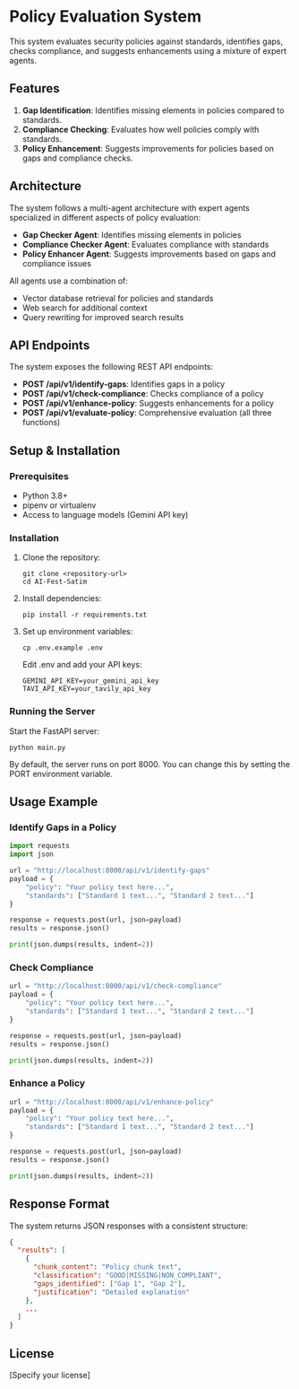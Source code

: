 # Policy Evaluation System

This system evaluates security policies against standards, identifies gaps, checks compliance, and suggests enhancements using a mixture of expert agents.

## Features

1. **Gap Identification**: Identifies missing elements in policies compared to standards.
2. **Compliance Checking**: Evaluates how well policies comply with standards.
3. **Policy Enhancement**: Suggests improvements for policies based on gaps and compliance checks.

## Architecture

The system follows a multi-agent architecture with expert agents specialized in different aspects of policy evaluation:

- **Gap Checker Agent**: Identifies missing elements in policies
- **Compliance Checker Agent**: Evaluates compliance with standards
- **Policy Enhancer Agent**: Suggests improvements based on gaps and compliance issues

All agents use a combination of:
- Vector database retrieval for policies and standards
- Web search for additional context
- Query rewriting for improved search results

## API Endpoints

The system exposes the following REST API endpoints:

- **POST /api/v1/identify-gaps**: Identifies gaps in a policy
- **POST /api/v1/check-compliance**: Checks compliance of a policy
- **POST /api/v1/enhance-policy**: Suggests enhancements for a policy
- **POST /api/v1/evaluate-policy**: Comprehensive evaluation (all three functions)

## Setup & Installation

### Prerequisites

- Python 3.8+
- pipenv or virtualenv
- Access to language models (Gemini API key)

### Installation

1. Clone the repository:
   ```
   git clone <repository-url>
   cd AI-Fest-Satim
   ```

2. Install dependencies:
   ```
   pip install -r requirements.txt
   ```

3. Set up environment variables:
   ```
   cp .env.example .env
   ```

   Edit .env and add your API keys:
   ```
   GEMINI_API_KEY=your_gemini_api_key
   TAVI_API_KEY=your_tavily_api_key
   ```

### Running the Server

Start the FastAPI server:
```
python main.py
```

By default, the server runs on port 8000. You can change this by setting the PORT environment variable.

## Usage Example

### Identify Gaps in a Policy

```python
import requests
import json

url = "http://localhost:8000/api/v1/identify-gaps"
payload = {
    "policy": "Your policy text here...",
    "standards": ["Standard 1 text...", "Standard 2 text..."]
}

response = requests.post(url, json=payload)
results = response.json()

print(json.dumps(results, indent=2))
```

### Check Compliance

```python
url = "http://localhost:8000/api/v1/check-compliance"
payload = {
    "policy": "Your policy text here...",
    "standards": ["Standard 1 text...", "Standard 2 text..."]
}

response = requests.post(url, json=payload)
results = response.json()

print(json.dumps(results, indent=2))
```

### Enhance a Policy

```python
url = "http://localhost:8000/api/v1/enhance-policy"
payload = {
    "policy": "Your policy text here...",
    "standards": ["Standard 1 text...", "Standard 2 text..."]
}

response = requests.post(url, json=payload)
results = response.json()

print(json.dumps(results, indent=2))
```

## Response Format

The system returns JSON responses with a consistent structure:

```json
{
  "results": [
    {
      "chunk_content": "Policy chunk text",
      "classification": "GOOD|MISSING|NON_COMPLIANT",
      "gaps_identified": ["Gap 1", "Gap 2"],
      "justification": "Detailed explanation"
    },
    ...
  ]
}
```

## License

[Specify your license]
